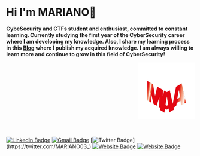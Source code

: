 # Hi I'm MARIANO👋



**CybeSecurity and CTFs student and enthusiast, committed to constant learning. Currently studying the first year of the CyberSecurity career where I am developing my knowledge. Also, I share my learning process in this [Blog](https://0mariano.github.io) where I publish my acquired knowledge. I am always willing to learn more and continue to grow in this field of CyberSecurity!**




<p align="right"><a href="https://0mariano.github.io"><img width="30%" src="./images/maa.png" /></a></p> 

<br />





[![Linkedin Badge](https://img.shields.io/badge/-Contact%20me%20through%20LinkedIn-blue?style=flat&logo=Linkedin&logoColor=white&link=https://www.linkedin.com/in/mariano-alfonso-667a6022/)](https://www.linkedin.com/in/mariano-alfonso-667a60226/)
[![Gmail Badge](https://img.shields.io/badge/-Contact%20me%20through%20Email-fa5c00?style=flat&logo=Gmail&logoColor=white&link=mailto:marianoalfonso80@gmail.com)](mailto:marianoalfonso80@gmail.com)
[![Twitter Badge](https://img.shields.io/badge/-Follow%20Me-1ca0f1?style=flat&labelColor=1ca0f1&logo=twitter&logoColor=white&link=https://twitter.com/MARIANO03_)](https://twitter.com/MARIANO03_)
[![Website Badge](https://img.shields.io/badge/-Visit%20my%20PortFolio-fa0400?style=flat&logo=Google-Chrome&logoColor=white&link=https://beacons.ai/marianoalfonso)](https://beacons.ai/marianoalfonso)
[![Website Badge](https://img.shields.io/badge/-Visit%20my%20Blog-cc00ff?style=flat&logo=Google-Chrome&logoColor=white&link=https://0mariano.github.io)](https://0mariano.github.io)
